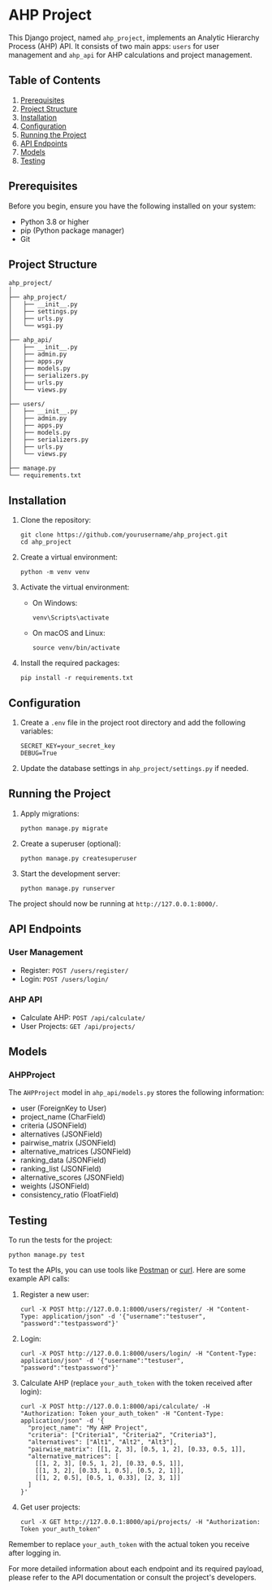 # AHP Project

This Django project, named `ahp_project`, implements an Analytic Hierarchy Process (AHP) API. It consists of two main apps: `users` for user management and `ahp_api` for AHP calculations and project management.

## Table of Contents

1. [Prerequisites](#prerequisites)
2. [Project Structure](#project-structure)
3. [Installation](#installation)
4. [Configuration](#configuration)
5. [Running the Project](#running-the-project)
6. [API Endpoints](#api-endpoints)
7. [Models](#models)
8. [Testing](#testing)

## Prerequisites

Before you begin, ensure you have the following installed on your system:

- Python 3.8 or higher
- pip (Python package manager)
- Git

## Project Structure

```
ahp_project/
│
├── ahp_project/
│   ├── __init__.py
│   ├── settings.py
│   ├── urls.py
│   └── wsgi.py
│
├── ahp_api/
│   ├── __init__.py
│   ├── admin.py
│   ├── apps.py
│   ├── models.py
│   ├── serializers.py
│   ├── urls.py
│   └── views.py
│
├── users/
│   ├── __init__.py
│   ├── admin.py
│   ├── apps.py
│   ├── models.py
│   ├── serializers.py
│   ├── urls.py
│   └── views.py
│
├── manage.py
└── requirements.txt
```

## Installation

1. Clone the repository:
   ```
   git clone https://github.com/yourusername/ahp_project.git
   cd ahp_project
   ```

2. Create a virtual environment:
   ```
   python -m venv venv
   ```

3. Activate the virtual environment:
   - On Windows:
     ```
     venv\Scripts\activate
     ```
   - On macOS and Linux:
     ```
     source venv/bin/activate
     ```

4. Install the required packages:
   ```
   pip install -r requirements.txt
   ```

## Configuration

1. Create a `.env` file in the project root directory and add the following variables:
   ```
   SECRET_KEY=your_secret_key
   DEBUG=True
   ```

2. Update the database settings in `ahp_project/settings.py` if needed.

## Running the Project

1. Apply migrations:
   ```
   python manage.py migrate
   ```

2. Create a superuser (optional):
   ```
   python manage.py createsuperuser
   ```

3. Start the development server:
   ```
   python manage.py runserver
   ```

The project should now be running at `http://127.0.0.1:8000/`.

## API Endpoints

### User Management

- Register: `POST /users/register/`
- Login: `POST /users/login/`

### AHP API

- Calculate AHP: `POST /api/calculate/`
- User Projects: `GET /api/projects/`

## Models

### AHPProject

The `AHPProject` model in `ahp_api/models.py` stores the following information:

- user (ForeignKey to User)
- project_name (CharField)
- criteria (JSONField)
- alternatives (JSONField)
- pairwise_matrix (JSONField)
- alternative_matrices (JSONField)
- ranking_data (JSONField)
- ranking_list (JSONField)
- alternative_scores (JSONField)
- weights (JSONField)
- consistency_ratio (FloatField)

## Testing

To run the tests for the project:

```
python manage.py test
```

To test the APIs, you can use tools like [Postman](https://www.postman.com/) or [curl](https://curl.se/). Here are some example API calls:

1. Register a new user:
   ```
   curl -X POST http://127.0.0.1:8000/users/register/ -H "Content-Type: application/json" -d '{"username":"testuser", "password":"testpassword"}'
   ```

2. Login:
   ```
   curl -X POST http://127.0.0.1:8000/users/login/ -H "Content-Type: application/json" -d '{"username":"testuser", "password":"testpassword"}'
   ```

3. Calculate AHP (replace `your_auth_token` with the token received after login):
   ```
   curl -X POST http://127.0.0.1:8000/api/calculate/ -H "Authorization: Token your_auth_token" -H "Content-Type: application/json" -d '{
     "project_name": "My AHP Project",
     "criteria": ["Criteria1", "Criteria2", "Criteria3"],
     "alternatives": ["Alt1", "Alt2", "Alt3"],
     "pairwise_matrix": [[1, 2, 3], [0.5, 1, 2], [0.33, 0.5, 1]],
     "alternative_matrices": [
       [[1, 2, 3], [0.5, 1, 2], [0.33, 0.5, 1]],
       [[1, 3, 2], [0.33, 1, 0.5], [0.5, 2, 1]],
       [[1, 2, 0.5], [0.5, 1, 0.33], [2, 3, 1]]
     ]
   }'
   ```

4. Get user projects:
   ```
   curl -X GET http://127.0.0.1:8000/api/projects/ -H "Authorization: Token your_auth_token"
   ```

Remember to replace `your_auth_token` with the actual token you receive after logging in.

For more detailed information about each endpoint and its required payload, please refer to the API documentation or consult the project's developers.
